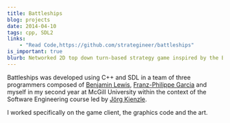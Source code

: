 ```yaml
---
title: Battleships
blog: projects
date: 2014-04-10
tags: cpp, SDL2
links:
    - "Read Code,https://github.com/strategineer/battleships"
is_important: true
blurb: Networked 2D top down turn-based strategy game inspired by the Battleships board game.
---
```

Battleships was developed using C++ and SDL in a team of three programmers composed of [Benjamin Lewis](https://github.com/ben-zen), [Franz-Philippe Garcia](https://github.com/franzpgarcia) and myself in my second year at McGill University within the context of the Software Engineering course led by [Jörg Kienzle](https://www.cs.mcgill.ca/~joerg/Home/Jorgs_Home.html).

I worked specifically on the game client, the graphics code and the art.
